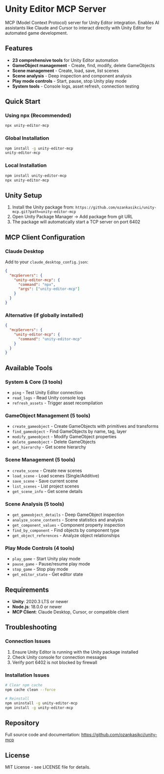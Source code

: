 # Unity Editor MCP Server

MCP (Model Context Protocol) server for Unity Editor integration. Enables AI assistants like Claude and Cursor to interact directly with Unity Editor for automated game development.

## Features

- **23 comprehensive tools** for Unity Editor automation
- **GameObject management** - Create, find, modify, delete GameObjects
- **Scene management** - Create, load, save, list scenes  
- **Scene analysis** - Deep inspection and component analysis
- **Play mode controls** - Start, pause, stop Unity play mode
- **System tools** - Console logs, asset refresh, connection testing

## Quick Start

### Using npx (Recommended)

```bash
npx unity-editor-mcp
```

### Global Installation

```bash
npm install -g unity-editor-mcp
unity-editor-mcp
```

### Local Installation

```bash
npm install unity-editor-mcp
npx unity-editor-mcp
```

## Unity Setup

1. Install the Unity package from: `https://github.com/ozankasikci/unity-mcp.git?path=unity-editor-mcp`
2. Open Unity Package Manager → Add package from git URL
3. The package will automatically start a TCP server on port 6402

## MCP Client Configuration

### Claude Desktop

Add to your `claude_desktop_config.json`:

```json
{
  "mcpServers": {
    "unity-editor-mcp": {
      "command": "npx",
      "args": ["unity-editor-mcp"]
    }
  }
}
```

### Alternative (if globally installed)

```json
{
  "mcpServers": {
    "unity-editor-mcp": {
      "command": "unity-editor-mcp"
    }
  }
}
```

## Available Tools

### System & Core (3 tools)
- `ping` - Test Unity Editor connection
- `read_logs` - Read Unity console logs 
- `refresh_assets` - Trigger asset recompilation

### GameObject Management (5 tools)
- `create_gameobject` - Create GameObjects with primitives and transforms
- `find_gameobject` - Find GameObjects by name, tag, layer
- `modify_gameobject` - Modify GameObject properties
- `delete_gameobject` - Delete GameObjects
- `get_hierarchy` - Get scene hierarchy

### Scene Management (5 tools)
- `create_scene` - Create new scenes
- `load_scene` - Load scenes (Single/Additive)
- `save_scene` - Save current scene
- `list_scenes` - List project scenes
- `get_scene_info` - Get scene details

### Scene Analysis (5 tools)  
- `get_gameobject_details` - Deep GameObject inspection
- `analyze_scene_contents` - Scene statistics and analysis
- `get_component_values` - Component property inspection
- `find_by_component` - Find objects by component type
- `get_object_references` - Analyze object relationships

### Play Mode Controls (4 tools)
- `play_game` - Start Unity play mode
- `pause_game` - Pause/resume play mode  
- `stop_game` - Stop play mode
- `get_editor_state` - Get editor state

## Requirements

- **Unity**: 2020.3 LTS or newer
- **Node.js**: 18.0.0 or newer
- **MCP Client**: Claude Desktop, Cursor, or compatible client

## Troubleshooting

### Connection Issues
1. Ensure Unity Editor is running with the Unity package installed
2. Check Unity console for connection messages
3. Verify port 6402 is not blocked by firewall

### Installation Issues
```bash
# Clear npm cache
npm cache clean --force

# Reinstall
npm uninstall -g unity-editor-mcp
npm install -g unity-editor-mcp
```

## Repository

Full source code and documentation: https://github.com/ozankasikci/unity-mcp

## License

MIT License - see LICENSE file for details.